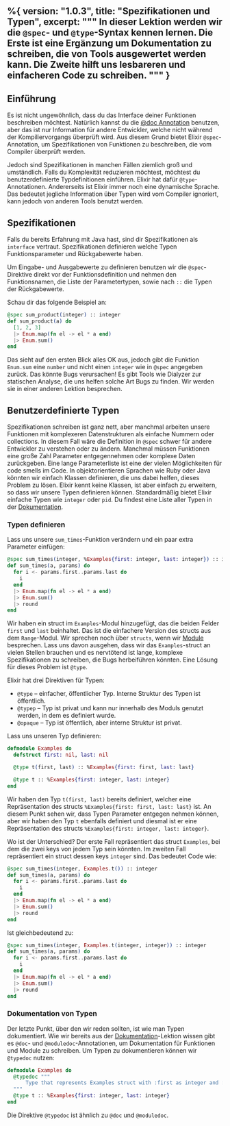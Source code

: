 %{
  version: "1.0.3",
  title: "Spezifikationen und Typen",
  excerpt: """
  In dieser Lektion werden wir die `@spec`- und `@type`-Syntax kennen lernen.
  Die Erste ist eine Ergänzung um Dokumentation zu schreiben, die von Tools ausgewertet werden kann.
  Die Zweite hilft uns lesbareren und einfacheren Code zu schreiben.
  """
}
---

## Einführung

Es ist nicht ungewöhnlich, dass du das Interface deiner Funktionen beschreiben möchtest. Natürlich kannst du die [@doc Annotation](/de/lessons/basics/documentation) benutzen, aber das ist nur Information für andere Entwickler, welche nicht während der Kompiliervorgangs überprüft wird. Aus diesem Grund bietet Elixir `@spec`-Annotation, um Spezifikationen von Funktionen zu beschreiben, die vom Compiler überprüft werden.

Jedoch sind Spezifikationen in manchen Fällen ziemlich groß und umständlich. Falls du Komplexität reduzieren möchtest, möchtest du benutzerdefinierte Typdefinitionen einführen. Elixir hat dafür `@type`-Annotationen. Andererseits ist Elixir immer noch eine dynamische Sprache. Das bedeutet jegliche Information über Typen wird vom Compiler ignoriert, kann jedoch von anderen Tools benutzt werden.

## Spezifikationen

Falls du bereits Erfahrung mit Java hast, sind dir Spezifikationen als `interface` vertraut. Spezifikationen definieren welche Typen Funktionsparameter und Rückgabewerte haben.

Um Eingabe- und Ausgabewerte zu definieren benutzen wir die `@spec`-Direktive direkt vor der Funktionsdefinition und nehmen den Funktionsnamen, die Liste der Parametertypen, sowie nach `::` die Typen der Rückgabewerte.

Schau dir das folgende Beispiel an:

```elixir
@spec sum_product(integer) :: integer
def sum_product(a) do
  [1, 2, 3]
  |> Enum.map(fn el -> el * a end)
  |> Enum.sum()
end
```

Das sieht auf den ersten Blick alles OK aus, jedoch gibt die Funktion `Enum.sum` eine `number` und nicht einen `integer` wie in `@spec` angegeben zurück. Das könnte Bugs verursachen! Es gibt Tools wie Dialyzer zur statischen Analyse, die uns helfen solche Art Bugs zu finden. Wir werden sie in einer anderen Lektion besprechen.

## Benutzerdefinierte Typen

Spezifikationen schreiben ist ganz nett, aber manchmal arbeiten unsere Funktionen mit komplexeren Datenstrukturen als einfache Nummern oder collections. In diesem Fall wäre die Definition in `@spec` schwer für andere Entwickler zu verstehen oder zu ändern. Manchmal müssen Funktionen eine große Zahl Parameter entgegennehmen oder komplexe Daten zurückgeben. Eine lange Parameterliste ist eine der vielen Möglichkeiten für code smells im Code. In objektorientieren Sprachen wie Ruby oder Java könnten wir einfach Klassen definieren, die uns dabei helfen, dieses Problem zu lösen. Elixir kennt keine Klassen, ist aber einfach zu erweitern, so dass wir unsere Typen definieren können.
Standardmäßig bietet Elixir einfache Typen wie `integer` oder `pid`. Du findest eine Liste aller Typen in der [Dokumentation](https://hexdocs.pm/elixir/typespecs.html#types-and-their-syntax).

### Typen definieren

Lass uns unsere `sum_times`-Funktion verändern und ein paar extra Parameter einfügen:

```elixir
@spec sum_times(integer, %Examples{first: integer, last: integer}) :: integer
def sum_times(a, params) do
  for i <- params.first..params.last do
    i
  end
  |> Enum.map(fn el -> el * a end)
  |> Enum.sum()
  |> round
end
```

Wir haben ein struct im `Examples`-Modul hinzugefügt, das die beiden Felder `first` und `last` beinhaltet. Das ist die einfachere Version des structs aus dem `Range`-Modul. Wir sprechen noch über `structs`, wenn wir [Module](/de/lessons/basics/modules#structs) besprechen. Lass uns davon ausgehen, dass wir das `Examples`-struct an vielen Stellen brauchen und es nervtötend ist lange, komplexe Spezifikationen zu schreiben, die Bugs herbeiführen könnten. Eine Lösung für dieses Problem ist `@type`.

Elixir hat drei Direktiven für Typen:

  - `@type` – einfacher, öffentlicher Typ. Interne Struktur des Typen ist öffentlich.
  - `@typep` – Typ ist privat und kann nur innerhalb des Moduls genutzt werden, in dem es definiert wurde.
  - `@opaque` – Typ ist öffentlich, aber interne Struktur ist privat.

Lass uns unseren Typ definieren:

```elixir
defmodule Examples do
  defstruct first: nil, last: nil

  @type t(first, last) :: %Examples{first: first, last: last}

  @type t :: %Examples{first: integer, last: integer}
end
```

Wir haben den Typ `t(first, last)` bereits definiert, welcher eine Repräsentation des structs `%Examples{first: first, last: last}` ist. An diesem Punkt sehen wir, dass Typen Parameter entgegen nehmen können, aber wir haben den Typ `t` ebenfalls definiert und diesmal ist er eine Repräsentation des structs `%Examples{first: integer, last: integer}`.

Wo ist der Unterschied? Der erste Fall repräsentiert das struct `Examples`, bei dem die zwei keys von jedem Typ sein könnten. Im zweiten Fall repräsentiert ein struct dessen keys `integer` sind. Das bedeutet Code wie:

```elixir
@spec sum_times(integer, Examples.t()) :: integer
def sum_times(a, params) do
  for i <- params.first..params.last do
    i
  end
  |> Enum.map(fn el -> el * a end)
  |> Enum.sum()
  |> round
end
```

Ist gleichbedeutend zu:

```elixir
@spec sum_times(integer, Examples.t(integer, integer)) :: integer
def sum_times(a, params) do
  for i <- params.first..params.last do
    i
  end
  |> Enum.map(fn el -> el * a end)
  |> Enum.sum()
  |> round
end
```

### Dokumentation von Typen

Der letzte Punkt, über den wir reden sollten, ist wie man Typen dokumentiert. Wie wir bereits aus der  [Dokumentation](/de/lessons/basics/documentation)-Lektion wissen gibt es `@doc`- und `@moduledoc`-Annotationen, um Dokumentation für Funktionen und Module zu schreiben. Um Typen zu dokumentieren können wir `@typedoc` nutzen:

```elixir
defmodule Examples do
  @typedoc """
      Type that represents Examples struct with :first as integer and :last as integer.
  """
  @type t :: %Examples{first: integer, last: integer}
end
```

Die Direktive `@typedoc` ist ähnlich zu `@doc` und `@moduledoc`.
